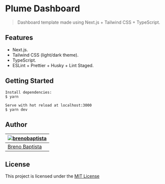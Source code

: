 # Plume Dashboard

> Dashboard template made using Next.js + Tailwind CSS + TypeScript.

## Features

- Next.js.
- Tailwind CSS (light/dark theme).
- TypeScript.
- ESLint + Prettier + Husky + Lint Staged.

## Getting Started

```
Install dependencies:
$ yarn

Serve with hot reload at localhost:3000
$ yarn dev
```

## Author

| [![brenobaptista](https://avatars1.githubusercontent.com/u/47641641?s=120&v=4)](https://github.com/brenobaptista) |
| ----------------------------------------------------------------------------------------------------------------- |
| [Breno Baptista](https://github.com/brenobaptista)                                                                |

## License

This project is licensed under the [MIT License](/LICENSE)
